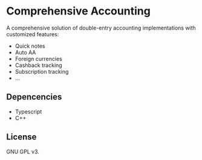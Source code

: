 # Comprehensive Accounting

A comprehensive solution of double-entry accounting implementations with customized features:

- Quick notes
- Auto AA
- Foreign currencies
- Cashback tracking
- Subscription tracking
- ...

## Depencencies

- Typescript
- C++

## License

GNU GPL v3.
